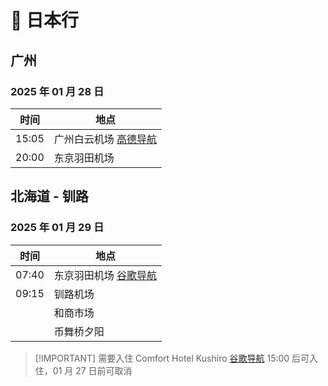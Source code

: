 # 🗻 日本行

## 广州

### 2025 年 01 月 28 日

| 时间    | 地点                                                |
|-------|---------------------------------------------------|
| 15:05 | 广州白云机场 [高德导航](https://surl.amap.com/kJJhtYc1w6yL) |
| 20:00 | 东京羽田机场                                            |

## 北海道 - 钏路

### 2025 年 01 月 29 日

| 时间    | 地点                                                                                         |
|-------|--------------------------------------------------------------------------------------------|
| 07:40 | 东京羽田机场 [谷歌导航](https://maps.app.goo.gl/dbsp5R3tw66Up5gs9?g_st=com.google.maps.preview.copy) |
| 09:15 | 钏路机场                                                                                       |
|       | 和商市场                                                                                       |
|       | 币舞桥夕阳                                                                                      |

> [!IMPORTANT] 需要入住 Comfort Hotel Kushiro [谷歌导航](https://maps.app.goo.gl/dbsp5R3tw66Up5gs9?g_st=com.google.maps.preview.copy)
> 15:00 后可入住，01 月 27 日前可取消